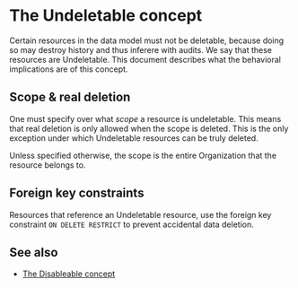 # The Undeletable concept

Certain resources in the data model must not be deletable, because doing so may destroy history and thus inferere with audits. We say that these resources are Undeletable. This document describes what the behavioral implications are of this concept.

## Scope & real deletion

One must specify over what _scope_ a resource is undeletable. This means that real deletion is only allowed when the scope is deleted. This is the only exception under which Undeletable resources can be truly deleted.

Unless specified otherwise, the scope is the entire Organization that the resource belongs to.

## Foreign key constraints

Resources that reference an Undeletable resource, use the foreign key constraint `ON DELETE RESTRICT` to prevent accidental data deletion.

## See also

 * [The Disableable concept](disableable-concept.md)
